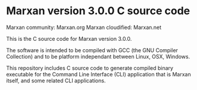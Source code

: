 # Marxan version 3.0.0 C source code

Marxan community: Marxan.org
Marxan cloudified: Marxan.net

This is the C source code for Marxan version 3.0.0.

The software is intended to be compiled with GCC (the GNU Compiler Collection) and to be platform independant between Linux, OSX, Windows.

This repository includes C source code to generate compiled binary executable for the Command Line Interface (CLI) application that is Marxan itself, and some related CLI applications.
